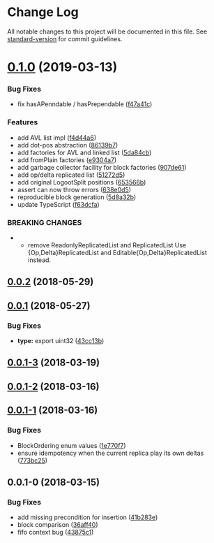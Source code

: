 # Change Log

All notable changes to this project will be documented in this file. See [standard-version](https://github.com/conventional-changelog/standard-version) for commit guidelines.

<a name="0.1.0"></a>
# [0.1.0](https://github.com/coast-team/dotted-logootsplit/compare/v0.0.2...v0.1.0) (2019-03-13)


### Bug Fixes

* fix hasAPenndable / hasPrependable ([f47a41c](https://github.com/coast-team/dotted-logootsplit/commit/f47a41c))


### Features

* add AVL list impl ([f4d44a6](https://github.com/coast-team/dotted-logootsplit/commit/f4d44a6))
* add dot-pos abstraction ([86139b7](https://github.com/coast-team/dotted-logootsplit/commit/86139b7))
* add factories for AVL and linked list ([5da84cb](https://github.com/coast-team/dotted-logootsplit/commit/5da84cb))
* add fromPlain factories ([e9304a7](https://github.com/coast-team/dotted-logootsplit/commit/e9304a7))
* add garbage collector facility for block factories ([907de61](https://github.com/coast-team/dotted-logootsplit/commit/907de61))
* add op/delta replicated list ([51272d5](https://github.com/coast-team/dotted-logootsplit/commit/51272d5))
* add original LogootSplit positions ([653566b](https://github.com/coast-team/dotted-logootsplit/commit/653566b))
* assert can now throw errors ([638e0d5](https://github.com/coast-team/dotted-logootsplit/commit/638e0d5))
* reproducible block generation ([5d8a32b](https://github.com/coast-team/dotted-logootsplit/commit/5d8a32b))
* update TypeScript ([f63dcfa](https://github.com/coast-team/dotted-logootsplit/commit/f63dcfa))


### BREAKING CHANGES

* - remove ReadonlyReplicatedList and ReplicatedList
  Use {Op,Delta}ReplicatedList and
  Editable{Op,Delta}ReplicatedList instead.



<a name="0.0.2"></a>
## [0.0.2](https://github.com/coast-team/dotted-logootsplit/compare/v0.0.1...v0.0.2) (2018-05-29)



<a name="0.0.1"></a>
## [0.0.1](https://github.com/coast-team/dotted-logootsplit/compare/v0.0.1-3...v0.0.1) (2018-05-27)


### Bug Fixes

* **type:** export uint32 ([43cc13b](https://github.com/coast-team/dotted-logootsplit/commit/43cc13b))



<a name="0.0.1-3"></a>
## [0.0.1-3](https://github.com/coast-team/dotted-logootsplit/compare/v0.0.1-2...v0.0.1-3) (2018-03-19)



<a name="0.0.1-2"></a>
## [0.0.1-2](https://github.com/Conaclos/dotted-logootsplit/compare/v0.0.1-1...v0.0.1-2) (2018-03-16)



<a name="0.0.1-1"></a>
## [0.0.1-1](https://github.com/Conaclos/dotted-logootsplit/compare/v0.0.1-0...v0.0.1-1) (2018-03-16)


### Bug Fixes

* BlockOrdering enum values ([1e770f7](https://github.com/Conaclos/dotted-logootsplit/commit/1e770f7))
* ensure idempotency when the current replica play its own deltas ([773bc25](https://github.com/Conaclos/dotted-logootsplit/commit/773bc25))



<a name="0.0.1-0"></a>
## 0.0.1-0 (2018-03-15)


### Bug Fixes

* add missing precondition for insertion ([41b283e](https://gitlab.inria.fr/velvinge/dotted-logoot-split/commit/41b283e))
* block comparison ([36aff40](https://gitlab.inria.fr/velvinge/dotted-logoot-split/commit/36aff40))
* fifo context bug ([43875c1](https://gitlab.inria.fr/velvinge/dotted-logoot-split/commit/43875c1))
